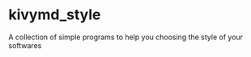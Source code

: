 # kivymd_style

<!--
#groups
Tools

#languages
Python

#frames and libs
Kivy
KivyMD

-->

A collection of simple programs to help you choosing the style of your softwares
